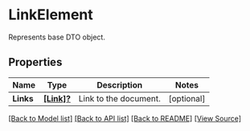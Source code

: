 # LinkElement
Represents base DTO object.

## Properties
Name | Type | Description | Notes
------------ | ------------- | ------------- | -------------
**Links** | [**[Link]?**](Link.md) | Link to the document. | [optional]

[[Back to Model list]](../README.md#documentation-for-models) [[Back to API list]](../README.md#documentation-for-api-endpoints) [[Back to README]](../README.md) [[View Source]](../AsposePdfCloud/Models/LinkElement.swift)

